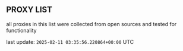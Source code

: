 ## PROXY LIST

all proxies in this list were collected from open sources and tested for functionality

last update: `2025-02-11 03:35:56.220864+00:00` UTC